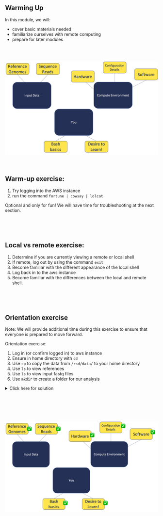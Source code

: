 ## Warming Up

In this module, we will:
* cover basic materials needed
* familiarize ourselves with remote computing
* prepare for later modules

<br>
<br>
<br>
<img src="images/building-blocks.png" width="800" />
<br>
<br>
<br>

## Warm-up exercise:

1. Try logging into the AWS instance
2. run the command `fortune | cowsay | lolcat`

Optional and only for fun!
We will have time for troubleshooting at the next section.

<br>
<br>
<br>

## Local vs remote exercise:

1. Determine if you are currently viewing a remote or local shell
2. If remote, log out by using the command `exit`
3. Become familiar with the different appearance of the local shell
4. Log back in to the aws instance
5. Become familiar with the differences between the local and remote shell.

<br>
<br>
<br>

## Orientation exercise

Note: We will provide additional time during this exercise to ensure that everyone is prepared to move forward.

Orientation exercise:

1. Log in (or confirm logged in) to aws instance
2. Ensure in home directory with `cd`
3. Use `cp` to copy the data from `/rsd/data/` to your home directory
4. Use `ls` to view references
5. Use `ls` to view input fastq files
6. Use `mkdir` to create a folder for our analysis

<details>
<summary >Click here for solution</summary>

1. Log in to remote
`ssh <username>@50.17.210.255`
2. Copy data to our home directory
`cp -r /rsd/data/ ~/`
3. View our references
`ls ~/data/refs`
4. View our input fastq files
`ls ~/data/reads`
5. Create a folder for our analysis
`mkdir ~/analysis`

</details>


<br>
<br>
<br>
<br>
<br>
<br>
<img src="images/building-blocks-checkmark.png" width="800" />
<br>
<br>
<br>
<br>
<br>
<br>
<br>
<br>
<br>
<br>
<br>
<br>
<br>
<br>
<br>
